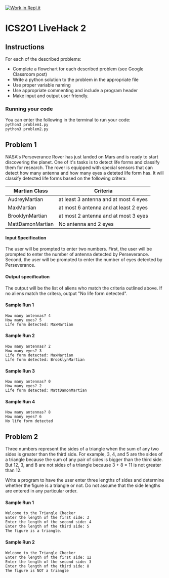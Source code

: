 [![Work in Repl.it](https://classroom.github.com/assets/work-in-replit-14baed9a392b3a25080506f3b7b6d57f295ec2978f6f33ec97e36a161684cbe9.svg)](https://classroom.github.com/online_ide?assignment_repo_id=4191615&assignment_repo_type=AssignmentRepo)
# ICS2O1 LiveHack 2

## Instructions
For each of the described problems:
* Complete a flowchart for each described problem (see Google Classroom post)
* Write a python solution to the problem in the appropriate file
* Use proper variable naming
* Use appropriate commenting and include a program header
* Make input and output user friendly.


### Running your code
You can enter the following in the terminal to run your code:  
`python3 problem1.py`  
`python3 problem2.py`  


## Problem 1
NASA's Perseverance Rover has just landed on Mars and is ready to start discovering the planet. One of it's tasks is to detect life forms and classify them for research.   The rover is equipped with special sensors that can detect how many antenna and how many eyes a deteted life form has.  It will classify detected life forms based on the following critera:

| Martian Class  | Criteria  |
|---|---|
| AudreyMartian  | at least 3 antenna and at most 4 eyes  |
| MaxMartian  | at most 6 antenna and at least 2 eyes  |
| BrooklynMartian  | at most 2 antenna and at most 3 eyes  |
| MattDamonMartian  | No antenna and 2 eyes  |


#### Input Specification
The user will be prompted to enter two numbers. First, the user will be prompted to enter the number of antenna detected by Perseverance. Second, the user will be prompted to enter the number of eyes detected by Perseverance.





#### Output specification
The output will be the list of aliens who match the criteria outlined above. If no aliens match the critera, output "No life form detected".

#### Sample Run 1  
```
How many antennas? 4 
How many eyes? 5 
Life form detected: MaxMartian
```

#### Sample Run 2
```
How many antennas? 2 
How many eyes? 3 
Life form detected: MaxMartian
Life form detected: BrooklynMartian
```

#### Sample Run 3
```
How many antennas? 0 
How many eyes? 2 
Life form detected: MattDamonMartian
```

#### Sample Run 4 
```
How many antennas? 8 
How many eyes? 6 
No life form detected
```

## Problem 2
Three numbers represent the sides of a triangle when the sum of any two sides is greater than the third side. For example, 3, 4, and 5 are the sides of a triangle because the sum of any pair of sides is bigger than the third side. But 12, 3, and 8 are not sides of a triangle because 3 + 8 = 11 is not greater than 12. 

Write a program to have the user enter three lengths of sides and determine whether the figure is a triangle or not. Do not assume that the side lengths are entered in any particular order.

#### Sample Run 1
```
Welcome to the Triangle Checker
Enter the length of the first side: 3
Enter the length of the second side: 4
Enter the length of the third side: 5
The figure is a triangle.
```

#### Sample Run 2  
```
Welcome to the Triangle Checker
Enter the length of the first side: 12
Enter the length of the second side: 3
Enter the length of the third side: 8
The figure is NOT a triangle
```







